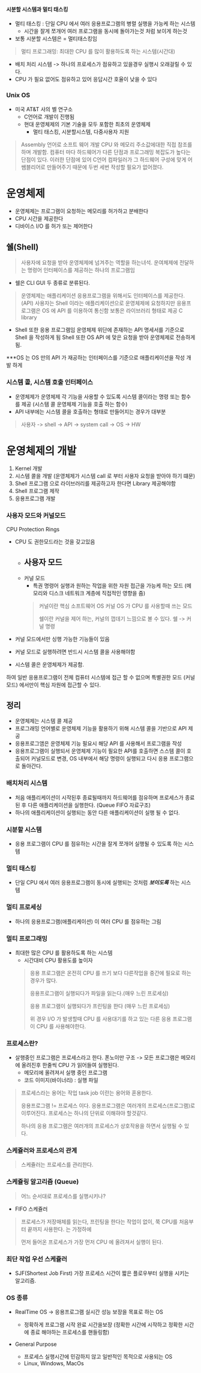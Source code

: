 #### 시분할 시스템과 멀티 태스킹
- 멀티 태스킹 : 단일 CPU 에서 여러 응용프로그램의 병렬 실행을 가능케 하는 시스템
  - 시간을 잘게 쪼개어 여러 프로그램을 동시에 돌아가는것 처럼 보이게 하는것
- 보통 시분할 시스템은 = 멀티태스킹임
> 멀티 프로그래밍: 최대한 CPU 를 많이 활용하도록 하는 시스템(시간대)

- 배치 처리 시스템 -> 하나의 프로세스가 점유하고 있을경우 실행시 오래걸릴 수 있다.
- CPU 가 필요 없어도 점유하고 있어 응답시간 호율이 낮을 수 있다 

### Unix OS
- 미국 AT&T 사의 벨 연구소
  - C언어로 개발이 진행됨
  - 현대 운영체제의 기본 기술을 모두 포함한 최초의 운영체제
    - 멀티 태스킹, 시분할시스템, 다중사용자 지원
    
  
> Assembly 언어로 소프트 웨어 개발 CPU 와 메모리 주소값에대한 직접 참조를 하며 개발함. 컴퓨터 마다 하드웨어가 다른 단점과 프로그래밍 복잡도가 높다는
> 단점이 있다. 이러한 단점에 있어 C언어 컴파일러가 그 하드웨어 구성에 맞게 어쌤블리어로 만들어주기 때문에 두번 세번 작성할 필요가 없어졌다.

# 운영체제
- 운영체제는 프로그램이 요청하는 메모리를 허가하고 분배한다
- CPU 시간을 제공한다
- 디바이스 I/O 를 허가 또는 제어한다

## 쉘(Shell)
> 사용자에 요청을 받아 운영체제에 넘겨주는 역할을 하는녀석. 운여체제에 전달하는 명령어 인터페이스를 제공하는 하나의 프로그램임
- 쉘은 CLI GUI 두 종류로 분류된다.

> 운영체제는 애플리케이션 응용프로그램을 위해서도 인터페이스를 제공한다.(API) 사용자는 Shell 이라는 애플리케이션으로 운영체제에 요청하지만 
> 응용프로그램은 OS 에 API 를 이용하여 통신함 보통은 라이브러리 형태로 제공
> C library 
- Shell 또한 응용 프로그램임 운영체제 위단에 존재하는 API 명세서를 기준으로 Shell 을 작성하게 됨 Shell 또한 OS API 에 
맞은 요청을 받아 운영체제로 전송하게 됨.

***OS 는 OS 만의 API 가 재공하는 인터페이스를 기준으로 애플리케이션을 작성 개발 하게

### 시스템 콜, 시스템 호출 인터페이스
- 운영체제가 운영체제 각 기능을 사용할 수 있도록 시스템 콜이라는 명령 또는 함수를 제공 (시스템 콜 운영체제 기능을 호출 하는 함수)
- API 내부에는 시스템 콜을 호출하는 형태로 만들어지는 경우가 대부분 
> 사용자 -> shell -> API -> system call -> OS -> HW

# 운영체제의 개발
1. Kernel 개발
2. 시스템 콜을 개발 (운영체제가 시스템 call 로 부터 사용자 요청을 받아야 하기 떄문)
3. Shell 프로그램 으로 라이브러리를 제공하고자 한다면 Library 제공해야함 
4. Shell 프로그램 제작 
5. 응용프로그램 개발 

### 사용자 모드와 커널모드
CPU Protection Rings
- CPU 도 권한모드라는 것을 갖고있음
  - 사용자 모드
    - 
  - 커널 모드
    - 특권 명령어 실행과 원하는 작업을 위한 자원 접근을 가능케 하는 모드 (메모리와 디스크 네트워크 계층에 직접적인 영향을 줌)
    > 커널이란 핵심 소프트웨어 OS 커널 OS 가 CPU 를 사용할때 쓰는 모드
    > 
    > 쉘이란 커널을 제어 하는, 커널의 껍데기 느낌으로 볼 수 있다. 쉘 -> 커널 명령

- 커널 모드에서만 싱행 가능한 기능들이 있음
- 커널 모드로 실행하려면 반드시 시스템 콜을 사용해야함
- 시스템 콜은 운영체제가 제공함.

하여 일반 응용프로그램이 전체 컴퓨터 시스템에 접근 할 수 없으며 특별권한 모드 (커널모드) 에서만이 핵심 자원에 접근할 수 있다.

## 정리
- 운영체제는 시스템 콜 제공
- 프로그래밍 언어별로 운영체제 기능을 활용하기 위해 시스템 콜을 기반으로 API 제공
- 응용프로그앰은 운영체제 기능 필요시 해당 API 를 사용해서 프로그램을 작성
- 응용프로그램이 실행되서 운영체제 기능이 필요한 API를 호출하면 스스템 콜이 호출되어 커널모드로 변경, OS 내부에서 해당 명령이 실행되고 
다시 응용 프로그램으로 돌아간다.

### 배치처리 시스템
- 처음 애플리케이션이 시작된후 종료될때까지 하드웨어를 점유하며 프로세스가 종료된 후 다른 애플리케이션을 실행한다. (Queue FIFO 자료구조)
- 하나의 애플리케이션이 실행되는 동안 다른 애플리케이션이 실행 될 수 없다.

### 시분할 시스템
- 응용 프로그램이 CPU 를 점유하는 시간을 잘게 쪼개어 실행될 수 있도록 하는 시스템

### 멀티 태스킹
- 단일 CPU 에서 여러 응용프로그램이 동시에 실행되는 것처럼 ***보이도록*** 하는 시스템

### 멀티 프로세싱
- 하나의 응용프로그램(애플리케이션) 이 여러 CPU 를 점유하는 그림

### 멀티 프로그래밍
- 최대한 많은 CPU 를 활용하도록 하는 시스템
  - 시간대비 CPU 활용도를 높이자
  > 응용 프로그램은 온전히 CPU 를 쓰기 보다 다른작업을 중간에 필요로 하는 경우가 많다.
  > 
  > 응용프로그램이 실행되다가 파일을 읽는다.(매우 느린 프로세싱) 
  >
  > 응용 프로그램이 실행되다가 프린팅을 한다 (매우 느린 프로세싱)
  >
  > 위 경우 I/O 가 발생할때 CPU 를 사용대기를 하고 있는 다른 응용 프로그램이 CPU 를 사용해야한다.    
  
### 프로세스란?
- 살행중인 프로그램은 프로세스라고 한다. 폰노이만 구조 -> 모든 프로그램은 메모리에 올려진후 한줄씩 CPU 가 읽어들여 실행된다.
  - 메모리에 올려져서 실행 중인 프로그램
  - 코드 이미지(바이너리) : 실행 파일

> 프로세스라는 용어는 작업 task job 이란는 용어와 혼용한다.
> 
> 응용프로그램 != 프로세스 이다. 응용프로그램은 여러개의 프로세스(프로그램)로 이루어진다. 프로세스는 하나의 단위로 이해햐야 할것같다.
> 
> 하나의 응용 프로그램은 여러개의 프로세스가 상호작용을 하면서 실행될 수 있다.

### 스케쥴러와 프로세스의 관계
> 스케쥴러는 프로세스를 관리한다.

### 스케쥴링 알고리즘 (Queue)
> 어느 순서대로 프로세스를 실행시키나? 
- FIFO 스케쥴러
> 프로세스가 저장매체를 읽는다, 프린팅을 한다는 작업이 없이, 쭉 CPU를 처음부터 끝까지 사용한다. 는 가정하에
> 
> 먼저 들어온 프로세스가 가장 먼저 CPU 에 올려져서 실행이 된다.

### 최단 작업 우선 스케쥴러
- SJF(Shortest Job First) 가장 프로세스 시간이 짧은 플로우부터 실행을 시키는 알고리즘.

### OS 종류
- RealTime OS -> 응용프로그램 실시간 성능 보장을 목표로 하는 OS
  - 정확하게 프로그램 시작 완료 시간을보장 (정확한 시간에 시작하고 정확한 시간에 종료 해야하는 프로세스를 핸들링함)
  
- General Purpose
  - 프로세스 실행시간에 민감하지 않고 일반적인 목적으로 사용되는 OS 
  - Linux, Windows, MacOs


  
